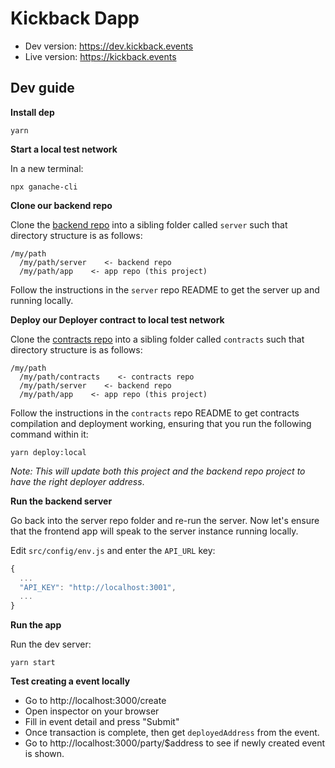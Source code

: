 # Kickback Dapp

- Dev version: https://dev.kickback.events
- Live version: https://kickback.events

## Dev guide

**Install dep**

```shell
yarn
```

**Start a local test network**

In a new terminal:

```shell
npx ganache-cli
```

**Clone our backend repo**

Clone the [backend repo](https://githbu.com/noblocknoparty/server) into a
sibling folder called `server` such that directory structure is as follows:

```shell
/my/path
  /my/path/server    <- backend repo
  /my/path/app    <- app repo (this project)
```

Follow the instructions in the `server` repo README to get the server up and
running locally.

**Deploy our Deployer contract to local test network**

Clone the [contracts repo](https://github.com/noblocknoparty/contracts) into a
sibling folder called `contracts` such that
directory structure is as follows:

```shell
/my/path
  /my/path/contracts    <- contracts repo
  /my/path/server    <- backend repo
  /my/path/app    <- app repo (this project)
```

Follow the instructions in the `contracts` repo README to get contracts
compilation and deployment working, ensuring that you run the following command
within it:

```shell
yarn deploy:local
```

_Note: This will update both this project and the backend repo project to have
the right deployer address_.

**Run the backend server**

Go back into the server repo folder and re-run the server. Now let's ensure
that the frontend app will speak to the server instance running locally.

Edit `src/config/env.js` and enter the `API_URL` key:

```js
{
  ...
  "API_KEY": "http://localhost:3001",
  ...
}
```

**Run the app**

Run the dev server:

```
yarn start
```

**Test creating a event locally**

- Go to http://localhost:3000/create
- Open inspector on your browser
- Fill in event detail and press "Submit"
- Once transaction is complete, then get `deployedAddress` from the event.
- Go to http://localhost:3000/party/$address to see if newly created event is shown.
